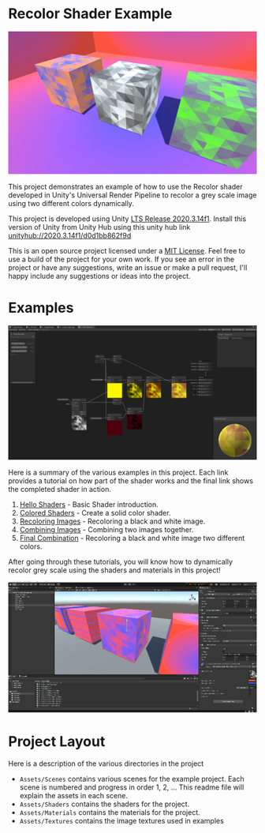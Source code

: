 # Recolor Shader Example

![Example recoloring of a grey scale pattern into different color combinations](Examples/imgs/Showcase.png)

This project demonstrates an example of how to use the Recolor shader developed in Unity's Universal Render Pipeline to recolor a grey scale image
using two different colors dynamically. 

This project is developed using Unity  [LTS Release 2020.3.14f1](https://unity3d.com/unity/whats-new/2020.3.14).
Install this version of Unity from Unity Hub using this unity hub link
[unityhub://2020.3.14f1/d0d1bb862f9d](unityhub://2020.3.14f1/d0d1bb862f9d)

This is an open source project licensed under a [MIT License](LICENSE.txt). Feel free to use a build of the project for
your own work. If you see an error in the project or have any suggestions, write an issue or make a pull request, I'll
happy include any suggestions or ideas into the project. 

# Examples

![Rendering of the stages within one of the shader graphs for recoloring a grey scale texture to be multiple colors](Examples/imgs/5-GreyscaleRecolorShader.png)

Here is a summary of the various examples in this project. Each link provides a tutorial on how part of the shader works
and the final link shows the completed shader in action.

1. [Hello Shaders](Examples/1.HelloShaders.md) - Basic Shader introduction.
2. [Colored Shaders](Examples/2.ColoredShaders.md) - Create a solid color shader. 
3. [Recoloring Images](Examples/3.RecoloringImages.md) - Recoloring a black and white image.
4. [Combining Images](Examples/4.CombiningImages.md) - Combining two images together.
5. [Final Combination](Examples/5.FinalCombination.md) - Recoloring a black and white image two different colors.

After going through these tutorials, you will know how to dynamically recolor grey scale using the shaders and materials in this project!

![Varying the colors on a box with a triangle pattern](Examples/imgs/5-RecolorCubes.gif)

# Project Layout

Here is a description of the various directories in the project
* `Assets/Scenes` contains various scenes for the example project. Each scene is numbered and progress in order
  1, 2, ... This readme file will explain the assets in each scene. 
* `Assets/Shaders` contains the shaders for the project.
* `Assets/Materials` contains the materials for the project.
* `Assets/Textures` contains the image textures used in examples
